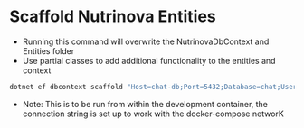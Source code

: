 # Scaffold Nutrinova Entities

- Running this command will overwrite the NutrinovaDbContext and Entities folder
- Use partial classes to add additional functionality to the entities and context


```bash
dotnet ef dbcontext scaffold "Host=chat-db;Port=5432;Database=chat;Username=admin;Password=chatpassword!" Npgsql.EntityFrameworkCore.PostgreSQL --project ./chat.data/ -c ChatDbContext --context-dir ./ -o Entities -f --no-onconfiguring
```
- Note: This is to be run from within the development container, the connection string is set up to work with the docker-compose networK


